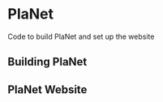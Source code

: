 # PlaNet
Code to build PlaNet and set up the website



Building PlaNet
---------------

PlaNet Website
--------------


